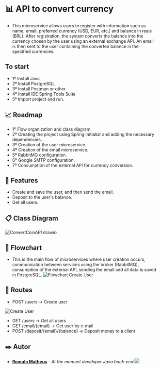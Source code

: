 # 📊 API to convert currency
- This microservice allows users to register with information such as name, email, preferred currency (USD, EUR, etc.) and balance in reais (BRL). After registration, the system converts the balance into the currency chosen by the user using an external exchange API. An email is then sent to the user containing the converted balance in the specified currencies.

## To start
- 1º Install Java
- 2º Install PostgreSQL
- 3º Install Postman or other.
- 4º Install IDE Spring Tools Suite
- 5º Import project and run.

## 📈 Roadmap
- 1º Flow organization and class diagram.
- 2º Creating the project using Spring Initializr and adding the necessary dependencies.
- 3º Creation of the user microservice.
- 4º Creation of the email microservice.
- 5º RabbitMQ configuration.
- 6º Google SMTP configuration.
- 7º Consumption of the external API for currency conversion.

## 🚀 Features
- Create and save the user, and then send the email.
- Deposit to the user's balance.
- Get all users.
  
## 📋 Class Diagram
![ConvertCoinAPI drawio](https://github.com/user-attachments/assets/57ca33a7-b2c7-4aad-a4f1-00d2a2923484)

## 🚦 Flowchart
- This is the main flow of microservices where user creation occurs, communication between services using the broker (RabbitMQ), consumption of the external API, sending the email and all data is saved in PostgreSQL.
![Flowchart Create User](https://github.com/user-attachments/assets/4b88f3ee-89c2-4bc3-a89a-14aa794f8fe6)

## 🔗 Routes
- POST /users -> Create user
  
![Create User](https://github.com/user-attachments/assets/95650414-5ac1-436d-8b58-a71260cbdd52)
- GET /users -> Get all users
- GET /email/{email} -> Get user by e-mail
- POST /deposit/{email}/{balance} -> Deposit money to a client

## ✒️ Autor

* [**Romulo Matheus**](https://github.com/Romulomdr) - *At the moment developer Java back-end* [<img src="https://img.shields.io/badge/LinkedIn-0077B5?style=for-the-badge&logo=linkedin&logoColor=white" />](https://www.linkedin.com/in/romulo-dantasmdr/)
